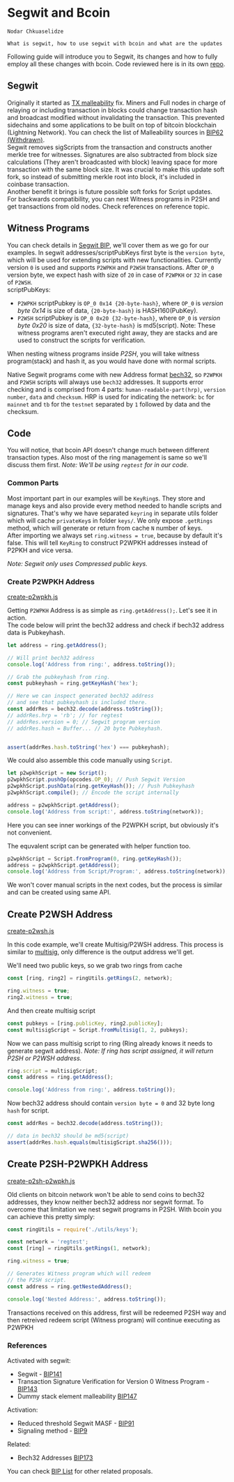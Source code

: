 # Segwit and Bcoin

```post-author
Nodar Chkuaselidze
```

```post-description
What is segwit, how to use segwit with bcoin and what are the updates
```

Following guide will introduce you to Segwit, its changes and how to fully employ all these changes with bcoin.
Code reviewed here is in its own [repo][guide-repo].

## Segwit
Originally it started as [TX malleability][tx-malleability] fix. Miners and Full nodes in charge
of relaying or including transaction in blocks could change transaction hash and broadcast modified
without invalidating the transaction. This prevented sidechains and some applications
to be built on top of bitcoin blockchain (Lightning Network).
You can check the list of Malleability sources in [BIP62 (Withdrawn)][BIP62].  
Segwit removes sigScripts from the transaction and constructs another merkle tree
for witnesses. Signatures are also subtracted from block size calculations (They
aren't broadcasted with block) leaving space for more transaction with the same
block size. It was crucial to make this update soft fork, so instead of submitting merkle root into
block, it's included in coinbase transaction.  
Another benefit it brings is future possible soft forks for Script updates.  
For backwards compatibility, you can nest Witness programs in P2SH and get
transactions from old nodes.
Check references on reference topic.

## Witness Programs
You can check details in [Segwit BIP][BIP141], we'll cover them as we go for our examples.
In segwit addresses/scriptPubKeys first byte is the `version byte`, which will be used
for extending scripts with new functionalities. Currently version `0` is used and supports
`P2WPKH` and `P2WSH` transactions. After `OP_0` version byte, we expect hash with size
of `20` in case of `P2WPKH` or `32` in case of `P2WSH`.  
scriptPubKeys:
  - `P2WPKH` scriptPubkey is `OP_0 0x14 {20-byte-hash}`, where `OP_0` is *version byte*
*0x14* is size of data, `{20-byte-hash}` is HASH160(PubKey).
  - `P2WSH` scriptPubkey is `OP_0 0x20 {32-byte-hash}`, where `OP_0` is *version byte*
*0x20* is size of data, `{32-byte-hash}` is md5(script).
Note: These witness programs aren't executed right away, they are stacks and are used
to construct the scripts for verification.

When nesting witness programs inside *P2SH*, you will take witness program(stack) and hash it, as you would
have done with normal scripts.

Native Segwit programs come with new Address format [bech32][BIP173], so `P2WPKH` and `P2WSH` scripts
will always use `bech32` addresses. It supports error checking and is comprised from 4 parts:
`human-readable-part(hrp)`, `version number`, `data` and `checksum`. HRP is used for indicating the network:
`bc` for `mainnet` and `tb` for the `testnet` separated by `1` followed by data and the checksum. 

## Code
You will notice, that bcoin API doesn't change much between different transaction types. Also
most of the ring management is same so we'll discuss them first.
*Note: We'll be using `regtest` for in our code.*

### Common Parts

Most important part in our examples will be `KeyRing`s. They store and manage keys and also provide
every method needed to handle scripts and signatures. That's why we have separated `keyring` in separate
utils folder which will cache `privateKey`s in folder `keys/`. We only expose `.getRings` method,
which will generate or return from cache `N` number of keys.  
After importing we always set `ring.witness = true`, because by default it's false. This
will tell `KeyRing` to construct P2WPKH addresses instead of P2PKH and vice versa. 

*Note: Segwit only uses Compressed public keys.*


### Create P2WPKH Address

[create-p2wpkh.js][create-p2wpkh.js]

Getting `P2WPKH` Address is as simple as `ring.getAddress();`. Let's see it
in action.  
The code below will print the bech32 address and check if bech32 address data
is Pubkeyhash.


```js
let address = ring.getAddress();

// Will print bech32 address
console.log('Address from ring:', address.toString());

// Grab the pubkeyhash from ring.
const pubkeyhash = ring.getKeyHash('hex');

// Here we can inspect generated bech32 address
// and see that pubkeyhash is included there.
const addrRes = bech32.decode(address.toString());
// addrRes.hrp = 'rb'; // for regtest
// addrRes.version = 0; // Segwit program version
// addrRes.hash = Buffer... // 20 byte Pubkeyhash.


assert(addrRes.hash.toString('hex') === pubkeyhash);
```

We could also assemble this code manually using `Script`.

```js
let p2wpkhScript = new Script();
p2wpkhScript.pushOp(opcodes.OP_0); // Push Segwit Version
p2wpkhScript.pushData(ring.getKeyHash()); // Push Pubkeyhash
p2wpkhScript.compile(); // Encode the script internally

address = p2wpkhScript.getAddress();
console.log('Address from script:', address.toString(network));
```
Here you can see inner workings of the P2WPKH script, but obviously it's not convenient.

The equvalent script can be generated with helper function too.
```js
p2wpkhScript = Script.fromProgram(0, ring.getKeyHash());
address = p2wpkhScript.getAddress();
console.log('Address from Script/Program:', address.toString(network));
```

We won't cover manual scripts in the next codes, but the process is similar
and can be created using same API.

## Create P2WSH Address
[create-p2wsh.js][create-p2wsh.js]

In this code example, we'll create Multisig/P2WSH address. This process
is similar to [multisig][multisig-guide], only difference is the output address we'll get.

We'll need two public keys, so we grab two rings from cache
```js
const [ring, ring2] = ringUtils.getRings(2, network);

ring.witness = true;
ring2.witness = true;
```

And then create multisig script
```js
const pubkeys = [ring.publicKey, ring2.publicKey];
const multisigScript = Script.fromMultisig(1, 2, pubkeys);
```

Now we can pass multisig script to ring (Ring already knows it needs to generate segwit address).
*Note: If ring has script assigned, it will return P2SH or P2WSH address.*
```js
ring.script = multisigScript;
const address = ring.getAddress();

console.log('Address from ring:', address.toString());
```

Now bech32 address should contain `version byte = 0` and 32 byte long `hash` for script.

```js
const addrRes = bech32.decode(address.toString());

// data in bech32 should be md5(script)
assert(addrRes.hash.equals(multisigScript.sha256()));
```

## Create P2SH-P2WPKH Address
[create-p2sh-p2wpkh.js][create-p2sh-p2wpkh.js]

Old clients on bitcoin network won't be able to send coins to bech32 addresses,
they know neither bech32 address nor segwit format. To overcome that limitation
we nest segwit programs in P2SH. With bcoin you can achieve this pretty simply:

```js
const ringUtils = require('./utils/keys');

const network = 'regtest';
const [ring] = ringUtils.getRings(1, network);

ring.witness = true;

// Generates Witness program which will redeem
// the P2SH script.
const address = ring.getNestedAddress();

console.log('Nested Address:', address.toString());
```

Transactions received on this address, first will be redeemed P2SH way
and then retreived redeem script (Witness program) will continue
executing as P2WPKH


### References
Activated with segwit:
  - Segwit - [BIP141][BIP141] 
  - Transaction Signature Verification for Version 0 Witness Program - [BIP143][BIP143]
  - Dummy stack element malleability [BIP147][BIP147]

Activation:
  - Reduced threshold Segwit MASF - [BIP91](BIP91)
  - Signaling method - [BIP9][BIP9]

Related:
  - Bech32 Addresses [BIP173][BIP173]

You can check [BIP List][BIPS] for other related proposals.


[tx-malleability]: https://en.bitcoin.it/wiki/Transaction_Malleability
[BIP62]: https://github.com/bitcoin/bips/blob/master/bip-0062.mediawiki#motivation
[guide-repo]: https://github.com/nodar-chkuaselidze/bcoin-segwit-guide
[multisig-guide]: http://bcoin.io/guides/multisig-tx.html

[create-p2wpkh.js]: https://github.com/nodar-chkuaselidze/bcoin-segwit-guide/blob/master/create-p2wpkh.js
[create-p2wsh.js]: https://github.com/nodar-chkuaselidze/bcoin-segwit-guide/blob/master/create-p2wsh.js
[create-p2sh-p2wpkh.js]: https://github.com/nodar-chkuaselidze/bcoin-segwit-guide/blob/master/create-p2sh-p2wpkh.js

[BIP141]: https://github.com/bitcoin/bips/blob/master/bip-0141.mediawiki
[BIP143]: https://github.com/bitcoin/bips/blob/master/bip-0143.mediawiki
[BIP147]: https://github.com/bitcoin/bips/blob/master/bip-0147.mediawiki
[BIP91]: https://github.com/bitcoin/bips/blob/master/bip-0091.mediawiki
[BIP9]: https://github.com/bitcoin/bips/blob/master/bip-0009.mediawiki
[BIP173]: https://github.com/bitcoin/bips/blob/master/bip-0173.mediawiki
[BIPS]: https://github.com/bitcoin/bips

